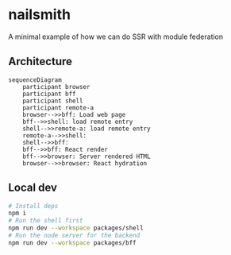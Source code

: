 # nailsmith

A minimal example of how we can do SSR with module federation

## Architecture
```mermaid
sequenceDiagram
    participant browser
    participant bff
    participant shell
    participant remote-a
    browser-->>bff: Load web page
    bff-->>shell: load remote entry 
    shell-->>remote-a: load remote entry
    remote-a-->>shell: 
    shell-->>bff: 
    bff-->>bff: React render
    bff-->>browser: Server rendered HTML
    browser-->>browser: React hydration
```

## Local dev

```sh
# Install deps
npm i
# Run the shell first
npm run dev --workspace packages/shell
# Run the node server for the backend
npm run dev --workspace packages/bff
```
